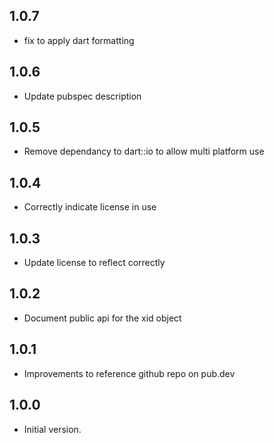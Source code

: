 ## 1.0.7

- fix to apply dart formatting 

## 1.0.6

- Update pubspec description

## 1.0.5

- Remove dependancy to dart::io to allow multi platform use

## 1.0.4

- Correctly indicate license in use

## 1.0.3

- Update license to reflect correctly


## 1.0.2

- Document public api for the xid object


## 1.0.1

- Improvements to reference github repo on pub.dev


## 1.0.0

- Initial version.

